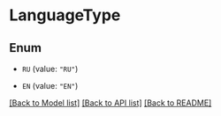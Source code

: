 # LanguageType

## Enum


* `RU` (value: `"RU"`)

* `EN` (value: `"EN"`)


[[Back to Model list]](../README.md#documentation-for-models) [[Back to API list]](../README.md#documentation-for-api-endpoints) [[Back to README]](../README.md)


